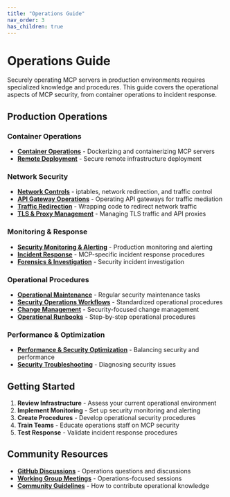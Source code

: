 ```yaml
---
title: "Operations Guide"
nav_order: 3
has_children: true
---
```


# Operations Guide

Securely operating MCP servers in production environments requires specialized knowledge and procedures. This guide covers the operational aspects of MCP security, from container operations to incident response.

## Production Operations

### Container Operations
- **[Container Operations](container-operations.md)** - Dockerizing and containerizing MCP servers
- **[Remote Deployment](remote-deployment.md)** - Secure remote infrastructure deployment

### Network Security
- **[Network Controls](network-controls.md)** - iptables, network redirection, and traffic control
- **[API Gateway Operations](api-gateway-operations.md)** - Operating API gateways for traffic mediation
- **[Traffic Redirection](traffic-redirection.md)** - Wrapping code to redirect network traffic
- **[TLS & Proxy Management](tls-proxy-management.md)** - Managing TLS traffic and API proxies

### Monitoring & Response
- **[Security Monitoring & Alerting](monitoring-alerting.md)** - Production monitoring and alerting
- **[Incident Response](incident-response.md)** - MCP-specific incident response procedures
- **[Forensics & Investigation](forensics-investigation.md)** - Security incident investigation

### Operational Procedures
- **[Operational Maintenance](operational-maintenance.md)** - Regular security maintenance tasks
- **[Security Operations Workflows](security-workflows.md)** - Standardized operational procedures
- **[Change Management](change-management.md)** - Security-focused change management
- **[Operational Runbooks](operational-runbooks.md)** - Step-by-step operational procedures

### Performance & Optimization
- **[Performance & Security Optimization](performance-security.md)** - Balancing security and performance
- **[Security Troubleshooting](security-troubleshooting.md)** - Diagnosing security issues

## Getting Started

1. **Review Infrastructure** - Assess your current operational environment
2. **Implement Monitoring** - Set up security monitoring and alerting
3. **Create Procedures** - Develop operational security procedures
4. **Train Teams** - Educate operations staff on MCP security
5. **Test Response** - Validate incident response procedures

## Community Resources

- **[GitHub Discussions](https://github.com/orgs/ModelContextProtocol-Security/discussions)** - Operations questions and discussions
- **[Working Group Meetings](../events/)** - Operations-focused sessions
- **[Community Guidelines](../community/)** - How to contribute operational knowledge
